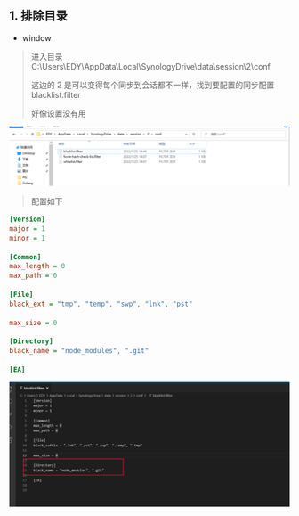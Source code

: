 ## 1. 排除目录

- window

> 进入目录 C:\Users\EDY\AppData\Local\SynologyDrive\data\session\2\conf
>
> 这边的 2 是可以变得每个同步到会话都不一样，找到要配置的同步配置  blacklist.filter
>
> 好像设置没有用

![picture](../../Image/Snipaste_2022-01-25_14-48-54.png)

> 配置如下

```ini
[Version]
major = 1
minor = 1

[Common]
max_length = 0
max_path = 0

[File]
black_ext = "tmp", "temp", "swp", "lnk", "pst"

max_size = 0

[Directory]
black_name = "node_modules", ".git"

[EA]


```



![image-20220125145031570](../../Image/image-20220125145031570.png)

